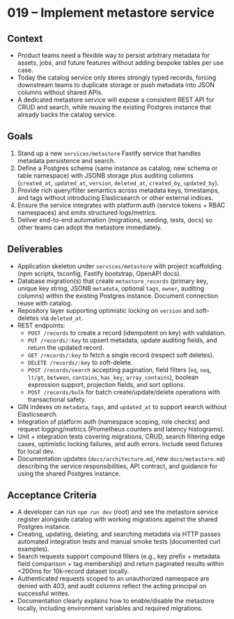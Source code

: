 # 019 – Implement metastore service

## Context

- Product teams need a flexible way to persist arbitrary metadata for assets, jobs, and future features without adding bespoke tables per use case.
- Today the catalog service only stores strongly typed records, forcing downstream teams to duplicate storage or push metadata into JSON columns without shared APIs.
- A dedicated metastore service will expose a consistent REST API for CRUD and search, while reusing the existing Postgres instance that already backs the catalog service.

## Goals

1. Stand up a new `services/metastore` Fastify service that handles metadata persistence and search.
2. Define a Postgres schema (same instance as catalog; new schema or table namespace) with JSONB storage plus auditing columns (`created_at`, `updated_at`, `version`, `deleted_at`, `created_by`, `updated_by`).
3. Provide rich query/filter semantics across metadata keys, timestamps, and tags without introducing Elasticsearch or other external indices.
4. Ensure the service integrates with platform auth (service tokens + RBAC namespaces) and emits structured logs/metrics.
5. Deliver end-to-end automation (migrations, seeding, tests, docs) so other teams can adopt the metastore immediately.

## Deliverables

- Application skeleton under `services/metastore` with project scaffolding (npm scripts, tsconfig, Fastify bootstrap, OpenAPI docs).
- Database migration(s) that create `metastore_records` (primary key, unique key string, JSONB `metadata`, optional `tags`, `owner`, auditing columns) within the existing Postgres instance. Document connection reuse with catalog.
- Repository layer supporting optimistic locking on `version` and soft-deletes via `deleted_at`.
- REST endpoints:
  - `POST /records` to create a record (idempotent on key) with validation.
  - `PUT /records/:key` to upsert metadata, update auditing fields, and return the updated record.
  - `GET /records/:key` to fetch a single record (respect soft deletes).
  - `DELETE /records/:key` to soft-delete.
  - `POST /records/search` accepting pagination, field filters (`eq`, `neq`, `lt/gt`, `between`, `contains`, `has_key`, `array_contains`), boolean expression support, projection fields, and sort options.
  - `POST /records/bulk` for batch create/update/delete operations with transactional safety.
- GIN indexes on `metadata`, `tags`, and `updated_at` to support search without Elasticsearch.
- Integration of platform auth (namespace scoping, role checks) and request logging/metrics (Prometheus counters and latency histograms).
- Unit + integration tests covering migrations, CRUD, search filtering edge cases, optimistic locking failures, and auth errors. Include seed fixtures for local dev.
- Documentation updates (`docs/architecture.md`, new `docs/metastore.md`) describing the service responsibilities, API contract, and guidance for using the shared Postgres instance.

## Acceptance Criteria

- A developer can run `npm run dev` (root) and see the metastore service register alongside catalog with working migrations against the shared Postgres instance.
- Creating, updating, deleting, and searching metadata via HTTP passes automated integration tests and manual smoke tests (documented curl examples).
- Search requests support compound filters (e.g., key prefix + metadata field comparison + tag membership) and return paginated results within <200ms for 10k-record dataset locally.
- Authenticated requests scoped to an unauthorized namespace are denied with 403, and audit columns reflect the acting principal on successful writes.
- Documentation clearly explains how to enable/disable the metastore locally, including environment variables and required migrations.

